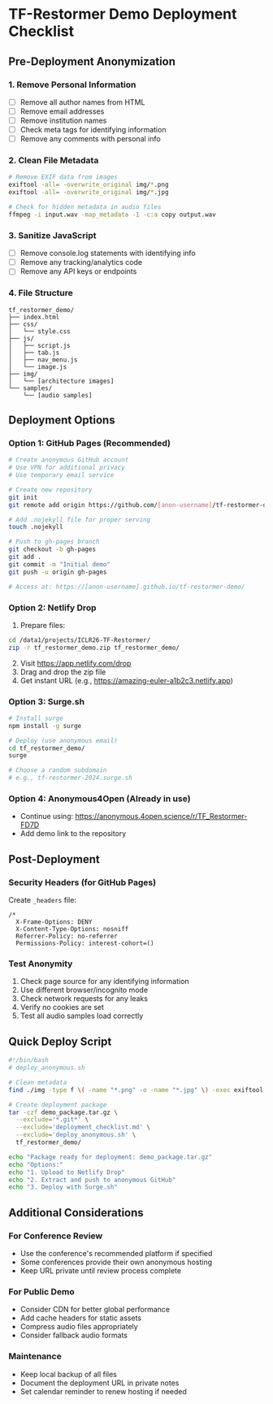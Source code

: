 # TF-Restormer Demo Deployment Checklist

## Pre-Deployment Anonymization

### 1. Remove Personal Information
- [ ] Remove all author names from HTML
- [ ] Remove email addresses
- [ ] Remove institution names
- [ ] Check meta tags for identifying information
- [ ] Remove any comments with personal info

### 2. Clean File Metadata
```bash
# Remove EXIF data from images
exiftool -all= -overwrite_original img/*.png
exiftool -all= -overwrite_original img/*.jpg

# Check for hidden metadata in audio files
ffmpeg -i input.wav -map_metadata -1 -c:a copy output.wav
```

### 3. Sanitize JavaScript
- [ ] Remove console.log statements with identifying info
- [ ] Remove any tracking/analytics code
- [ ] Remove any API keys or endpoints

### 4. File Structure
```
tf_restormer_demo/
├── index.html
├── css/
│   └── style.css
├── js/
│   ├── script.js
│   ├── tab.js
│   ├── nav_menu.js
│   └── image.js
├── img/
│   └── [architecture images]
└── samples/
    └── [audio samples]
```

## Deployment Options

### Option 1: GitHub Pages (Recommended)
```bash
# Create anonymous GitHub account
# Use VPN for additional privacy
# Use temporary email service

# Create new repository
git init
git remote add origin https://github.com/[anon-username]/tf-restormer-demo.git

# Add .nojekyll file for proper serving
touch .nojekyll

# Push to gh-pages branch
git checkout -b gh-pages
git add .
git commit -m "Initial demo"
git push -u origin gh-pages

# Access at: https://[anon-username].github.io/tf-restormer-demo/
```

### Option 2: Netlify Drop
1. Prepare files:
```bash
cd /data1/projects/ICLR26-TF-Restormer/
zip -r tf_restormer_demo.zip tf_restormer_demo/
```

2. Visit https://app.netlify.com/drop
3. Drag and drop the zip file
4. Get instant URL (e.g., https://amazing-euler-a1b2c3.netlify.app)

### Option 3: Surge.sh
```bash
# Install surge
npm install -g surge

# Deploy (use anonymous email)
cd tf_restormer_demo/
surge

# Choose a random subdomain
# e.g., tf-restormer-2024.surge.sh
```

### Option 4: Anonymous4Open (Already in use)
- Continue using: https://anonymous.4open.science/r/TF_Restormer-FD7D
- Add demo link to the repository

## Post-Deployment

### Security Headers (for GitHub Pages)
Create `_headers` file:
```
/*
  X-Frame-Options: DENY
  X-Content-Type-Options: nosniff
  Referrer-Policy: no-referrer
  Permissions-Policy: interest-cohort=()
```

### Test Anonymity
1. Check page source for any identifying information
2. Use different browser/incognito mode
3. Check network requests for any leaks
4. Verify no cookies are set
5. Test all audio samples load correctly

## Quick Deploy Script

```bash
#!/bin/bash
# deploy_anonymous.sh

# Clean metadata
find ./img -type f \( -name "*.png" -o -name "*.jpg" \) -exec exiftool -all= -overwrite_original {} \;

# Create deployment package
tar -czf demo_package.tar.gz \
  --exclude='*.git*' \
  --exclude='deployment_checklist.md' \
  --exclude='deploy_anonymous.sh' \
  tf_restormer_demo/

echo "Package ready for deployment: demo_package.tar.gz"
echo "Options:"
echo "1. Upload to Netlify Drop"
echo "2. Extract and push to anonymous GitHub"
echo "3. Deploy with Surge.sh"
```

## Additional Considerations

### For Conference Review
- Use the conference's recommended platform if specified
- Some conferences provide their own anonymous hosting
- Keep URL private until review process complete

### For Public Demo
- Consider CDN for better global performance
- Add cache headers for static assets
- Compress audio files appropriately
- Consider fallback audio formats

### Maintenance
- Keep local backup of all files
- Document the deployment URL in private notes
- Set calendar reminder to renew hosting if needed